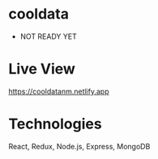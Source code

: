 # cooldata

- NOT READY YET

# Live View
https://cooldatanm.netlify.app

# Technologies
React, Redux, Node.js, Express, MongoDB
